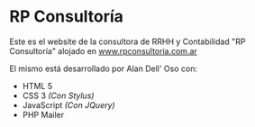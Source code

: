 RP Consultoría
==============

<p>Este es el website de la consultora de RRHH y Contabilidad "RP Consultoría" alojado en <a href="http://www.rpconsultoria.com.ar">www.rpconsultoria.com.ar</a></p>
<p>El mismo está desarrollado por Alan Dell' Oso con:</p>
<ul>
<li>HTML 5</li>
<li>CSS 3 <span style="font-style: italic;">(Con Stylus)<span></li>
<li>JavaScript <span style="font-style: italic;">(Con JQuery)<span></li>
<li>PHP Mailer</li>
</ul>
